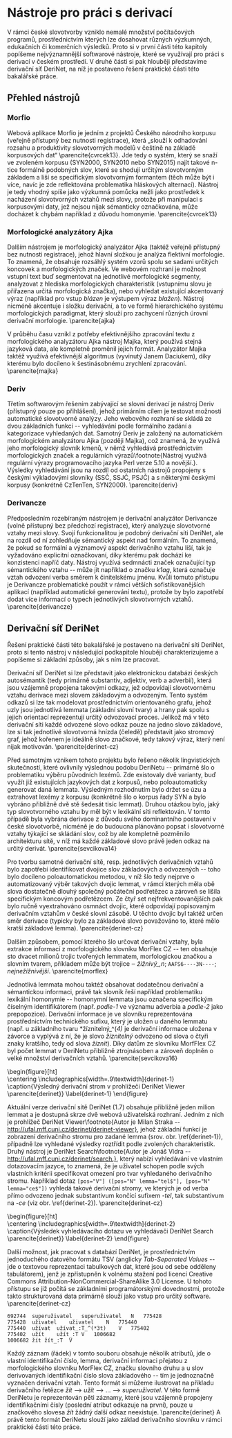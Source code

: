 
# Nástroje pro práci s derivací

V rámci české slovotvorby vzniklo nemalé množství počítačových programů, prostřednictvím kterých lze dosahovat různých výzkumných, edukačních či komerčních výsledků. Proto si v první části této kapitoly popíšeme nejvýznamnější softwarové nástroje, které se využívají pro práci s derivací v českém prostředí. V druhé části si pak hlouběji představíme derivační síť DeriNet, na níž je postaveno řešení praktické části této bakalářské práce.

## Přehled nástrojů

### Morfio

Webová aplikace Morfio je jedním z projektů Českého národního korpusu (veřejně přístupný bez nutnosti registrace), která „slouží k odhadování rozsahu a produktivity slovotvorných modelů v češtině na základě korpusových dat“ \parencite{cvrcek13}. Jde tedy o systém, který se snaží ve zvoleném korpusu (SYN2000, SYN2010 nebo SYN2015) najít takové n-tice formálně podobných slov, které se shodují určitým slovotvorným základem a liší se specifickým slovotvorným formantem (těch může být i více, navíc je zde reflektována problematika hláskových alternací). Nástroj je tedy vhodný spíše jako výzkumná pomůcka nežli jako prostředek k nacházení slovotvorných vztahů mezi slovy,  protože při manipulaci s korpusovými daty, jež nejsou nijak sémanticky označkována, může docházet k chybám například z důvodu homonymie. \parencite{cvrcek13}

### Morfologické analyzátory Ajka

Dalším nástrojem je morfologický analyzátor Ajka (taktéž veřejně přístupný bez nutnosti registrace), jehož hlavní složkou je analýza flektivní morfologie. To znamená, že obsahuje rozsáhlý systém vzorů spolu se sadami určitých koncovek a morfologických značek. Ve webovém rozhraní je možnost vstupní text buď segmentovat na jednotlivé morfologické segmenty, analyzovat z hlediska morfologických charakteristik (vstupnímu slovu je přiřazena určitá morfologická značka), nebo vyhledat existující akcentovaný výraz (například pro vstup *blázen* je výstupem výraz *blažen*).  Nástroj nicméně akcentuje i složku derivační, a to ve formě hierarchického systému morfologických paradigmat, který slouží pro zachycení různých úrovní derivační morfologie. \parencite{ajka}

V průběhu času vznikl z potřeby efektivnějšího zpracování textu z morfologického analyzátoru Ajka nástroj Majka, který používá stejná jazyková data, ale kompletně proměnil jejich formát. Analyzátor Majka taktéž využívá efektivnější algoritmus (vyvinutý Janem Daciukem), díky kterému bylo docíleno k šestinásobnému zrychlení zpracování. \parencite{majka}

### Deriv

Třetím softwarovým řešením zabývající se slovní derivací je nástroj Deriv (přístupný pouze po přihlášení), jehož primárním cílem je testovat možnosti automatické slovotvorné analýzy. Jeho webového rozhraní se skládá ze dvou základních funkcí -- vyhledávání podle formálního zadání a kategorizace vyhledaných dat. Samotný Deriv je založený na automatickém morfologickém analyzátoru Ajka (později Majka), což znamená, že využívá jeho morfologický slovník kmenů, v němž vyhledává prostřednictvím morfologických značek a regulárních výrazů\footnote{Nástroj využívá regulární výrazy programovacího jazyka Perl verze 5.10 a novější.}. Výsledky vyhledávání jsou na rozdíl od ostatních nástrojů propojeny s českými výkladovými slovníky (SSČ, SSJČ, PSJČ) a s některými českými korpusy (konkrétně CzTenTen, SYN2000). \parencite{deriv}

### Derivancze

Předposledním rozebíraným nástrojem je derivační analyzátor Derivancze (volně přístupný bez předchozí registrace), který analyzuje slovotvorné vztahy mezi slovy. Svojí funkcionalitou je podobný derivační síti DeriNet, ale na rozdíl od ní zohledňuje sémantický aspekt nad formálním. To znamená, že pokud se formální a významový aspekt derivačního vztahu liší, tak je vyžadováno explicitní označkovaní, díky kterému pak dochází ke konzistenci napříč daty. Nástroj využívá sedmnácti značek označující typ sémantického vztahu -- může jít  například o značku *k1ag*, která označuje vztah odvození verba směrem k činitelskému jménu. Kvůli tomuto přístupu je Derivancze problematické použít v rámci větších sofistikovanějších aplikací (například automatické generování textu), protože by bylo zapotřebí dodat více informací o typech jednotlivých slovotvorných vztahů. \parencite{derivancze}

## Derivační síť DeriNet

Řešení praktické části této bakalářské je postaveno na derivační síti DeriNet, proto si tento nástroj  v následující podkapitole hlouběji charakterizujeme a popíšeme si základní způsoby, jak s ním lze pracovat.

Derivační síť DeriNet si lze představit jako elektronickou databázi českých autosémantik (tedy primárně substantiv, adjektiv, verb a adverbií), která jsou vzájemně propojena takovými odkazy, jež odpovídají slovotvornému vztahu derivace mezi slovem základovým a odvozeným. Tento systém odkazů si lze tak modelovat prostřednictvím orientovaného grafu, jehož uzly jsou jednotlivá lemmata (základní slovní tvary) a hrany pak spolu s jejich orientací reprezentují určitý odvozovací proces. Jelikož má v této derivační síti každé odvozené slovo odkaz pouze na jedno slovo základové, lze si tak jednotlivé slovotvorná hnízda (čeledě) představit jako stromový graf, jehož kořenem je ideálně slovo značkové, tedy takový výraz, který není nijak motivován. \parencite{derinet-cz}

Před samotným vznikem tohoto projektu bylo řešeno několik lingvistických skutečností, které ovlivnily výslednou podobu DeriNetu -- primárně šlo o problematiku výběru původních lexémů. Zde existovaly dvě varianty, buď využít již existujících jazykových dat z korpusů, nebo poloautomaticky generovat daná lemmata. Výsledným rozhodnutím bylo držet se úzu a extrahovat lexémy z korpusu (konkrétně šlo o korpus řady SYN a bylo vybráno přibližně dvě stě šedesát tisíc lemmat). Druhou otázkou bylo, jaký typ slovotvorného vztahu by měl být v lexikální síti reflektován. V tomto případě byla vybrána derivace z důvodu svého dominantního postavení v české slovotvorbě, nicméně je do budoucna plánováno popsat i slovotvorné vztahy týkající se skládání slov, což by ale kompletně pozměnilo architekturu sítě, v níž má každé základové slovo právě jeden odkaz na určitý derivát. \parencite{sevcikova14}

Pro tvorbu samotné derivační sítě, resp. jednotlivých derivačních vztahů bylo zapotřebí identifikovat dvojice slov základových a odvozených -- toho bylo docíleno poloautomatickou metodou, v níž šlo tedy nejprve o automatizovaný výběr takových dvojic lemmat, v rámci kterých měla obě slova dostatečně dlouhý společný počáteční podřetězec a zároveň se lišila specifickým koncovým podřetězcem. Ze čtyř set nejfrekventovanějších pak bylo ručně vyextrahováno osmnáct dvojic, které odpovídají popisovaným derivačním vztahům v české slovní zásobě. U těchto dvojic byl taktéž určen směr derivace (typicky bylo za základové slovo považováno to, které mělo kratší základové lemma). \parencite{derinet-cz}

Dalším způsobem, pomocí kterého šlo určovat derivační vztahy, byla extrakce informací z morfologického slovníku MorFlex CZ -- ten obsahuje sto dvacet milionů trojic tvořených lemmatem, morfologickou značkou a slovním tvarem, příkladem může být trojice ‒ *žížnivý_,n*; `AAFS6----3N----`; *nejnežížnivější*. \parencite{morflex}

Jednotlivá lemmata mohou taktéž obsahovat dodatečnou derivační a sémantickou informaci, právě tak slovník řeší například problematiku lexikální homonymie -- homonymní lemmata jsou označena specifickým číselným identifikátorem (např. *podle-1* ve významu adverbia a *podle-2* jako prepopozice). Derivační informace je ve slovníku reprezentována prostřednictvím technického sufixu, který je uložen u daného lemmatu (např. u základního tvaru *žíznitelný_^(*4)* je derivační informace uložena v závorce a vyplývá z ní, že je slovo *žíznitelný* odvozeno od slova o čtyři znaky kratšího, tedy od slova *žíznit*). Díky datům ze slovníku MorfFlex CZ byl počet lemmat v DeriNetu přibližně ztrojnásoben a zároveň doplněn o velké množství derivačních vztahů. \parencite{sevcikova16}

\begin{figure}[ht]   
    \centering
    \includegraphics[width=.9\textwidth]{derinet-1}  
    \caption{Výsledný derivační strom v prohlížeči DeriNet Viewer \parencite{derinet}}
    \label{derinet-1}
 \end{figure}

Aktuální verze derivační sítě DeriNet (1.7) obsahuje přibližně jeden milion lemmat a je dostupná skrze dvě webová uživatelská rozhraní. Jedním z nich je prohlížeč DeriNet Viewer\footnote{Autor je Milan Straka -- http://ufal.mff.cuni.cz/derinet/derinet-viewer}, jehož základní funkcí je zobrazení derivačního stromu pro zadané lemma (srov. obr. \ref{derinet-1}), případně lze vyhledané výsledky roztřídit podle zvolených charakteristik. Druhý nástroj je DeriNet Search\footnote{Autor je Jonáš Vidra -- http://ufal.mff.cuni.cz/derinet/search.}, který nabízí vyhledávání ve vlastním dotazovacím jazyce, to znamená, že  je uživatel schopen podle svých vlastních kritérii specifikovat omezení pro tvar vyhledaného derivačního stromu. Například dotaz `[pos="V"] ([pos="N" lemma="tel$"], [pos="N" lemma="ce$"])` vyhledá takové derivační stromy, ve kterých je od verba přímo odvozeno jednak substantivum končící sufixem *-tel*, tak substantivum na *-ce* (viz obr. \ref{derinet-2}). \parencite{derinet-cz}

\begin{figure}[ht]   
    \centering
    \includegraphics[width=.9\textwidth]{derinet-2}  
    \caption{Výsledek vyhledávacího dotazu ve vyhledávači DeriNet Search \parencite{derinet}}
    \label{derinet-2}
 \end{figure}

Další možnost, jak pracovat s databází DeriNet, je prostřednictvím jednoduchého datového formátu TSV (anglicky *Tab-Separated Values* -- jde o textovou reprezentaci tabulkových dat, které jsou od sebe odděleny tabulátorem), jenž je zpřístupněn k volnému stažení pod licencí Creative Commons Attribution-NonCommercial-ShareAlike 3.0 License. U tohoto přístupu se již počítá se základními programátorskými dovednostmi, protože takto strukturovaná data primárně slouží jako vstup pro určitý software. \parencite{derinet-cz}

	692744	superuživatel	superuživatel	N	775428
    775428	uživatel	uživatel	N	775440
    775440	užívat	užívat_:T_^(*3t)	V	775402
    775402	užít	užít_:T	V	1006682
    1006682	žít	žít_:T	V

Každý záznam (řádek) v tomto souboru obsahuje několik atributů, jde o vlastní identifikační číslo, lemma, derivační informaci přejatou z morfologického slovníku MorFlex CZ, značku slovního druhu a u slov derivovaných identifikační číslo slova základového -- tím je jednoznačně vyznačen derivační vztah. Tento formát si můžeme ilustrovat na příkladu derivačního řetězce *žít* --> *užít* --> ... --> *superuživatel*. V této formě DeriNetu je reprezentován pěti záznamy, které jsou vzájemně propojeny identifikačními čísly (poslední atribut odkazuje na první), pouze u značkového slovesa *žít* žádný další odkaz neexistuje. \parencite{derinet} A právě tento formát DeriNetu slouží jako základ derivačního slovníku v rámci praktické části této práce.
